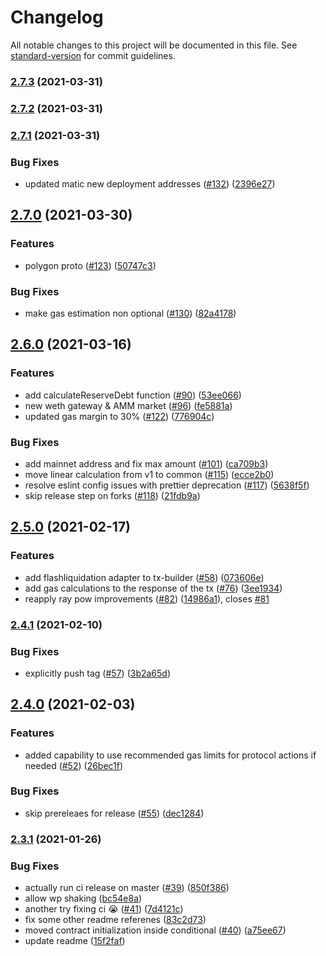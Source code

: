 # Changelog

All notable changes to this project will be documented in this file. See [standard-version](https://github.com/conventional-changelog/standard-version) for commit guidelines.

### [2.7.3](https://github.com/aave/aave-js/compare/v2.7.1...v2.7.3) (2021-03-31)

### [2.7.2](https://github.com/aave/aave-js/compare/v2.7.1...v2.7.2) (2021-03-31)

### [2.7.1](https://github.com/aave/aave-js/compare/v2.7.0...v2.7.1) (2021-03-31)


### Bug Fixes

* updated matic new deployment addresses ([#132](https://github.com/aave/aave-js/issues/132)) ([2396e27](https://github.com/aave/aave-js/commit/2396e271892ae9d1be866824bacf0e025bb430e9))

## [2.7.0](https://github.com/aave/aave-js/compare/v2.6.0...v2.7.0) (2021-03-30)


### Features

* polygon proto ([#123](https://github.com/aave/aave-js/issues/123)) ([50747c3](https://github.com/aave/aave-js/commit/50747c3baaaab65681464ab11895be67b5237663))


### Bug Fixes

* make gas estimation non optional ([#130](https://github.com/aave/aave-js/issues/130)) ([82a4178](https://github.com/aave/aave-js/commit/82a417819e7cb9eae6a779d29749b0a6ccbf494e))

## [2.6.0](https://github.com/aave/aave-js/compare/v2.5.0...v2.6.0) (2021-03-16)


### Features

* add calculateReserveDebt function ([#90](https://github.com/aave/aave-js/issues/90)) ([53ee066](https://github.com/aave/aave-js/commit/53ee06640879c3a30f15ff9d045166964201d89f))
* new weth gateway & AMM market ([#96](https://github.com/aave/aave-js/issues/96)) ([fe5881a](https://github.com/aave/aave-js/commit/fe5881ace599bfa21c64cc351c6317d0c15563cb))
* updated gas margin to 30% ([#122](https://github.com/aave/aave-js/issues/122)) ([776904c](https://github.com/aave/aave-js/commit/776904c1de0a56042f9559f49a6cc62a19b9c6b1))


### Bug Fixes

* add mainnet address and fix max amount ([#101](https://github.com/aave/aave-js/issues/101)) ([ca709b3](https://github.com/aave/aave-js/commit/ca709b3ff8d8383b2b23784770feba613b4d93b2))
* move linear calculation from v1 to common ([#115](https://github.com/aave/aave-js/issues/115)) ([ecce2b0](https://github.com/aave/aave-js/commit/ecce2b0299bd8cacdcaf0cb323c382994c1a5636))
* resolve eslint config issues with prettier deprecation ([#117](https://github.com/aave/aave-js/issues/117)) ([5638f5f](https://github.com/aave/aave-js/commit/5638f5f008e217626920702cd0146c2d2eca5913))
* skip release step on forks ([#118](https://github.com/aave/aave-js/issues/118)) ([21fdb9a](https://github.com/aave/aave-js/commit/21fdb9a4551be9fba746b1362c29cd488b02eb73))

## [2.5.0](https://github.com/aave/aave-js/compare/v2.4.1...v2.5.0) (2021-02-17)


### Features

* add flashliquidation adapter to tx-builder ([#58](https://github.com/aave/aave-js/issues/58)) ([073606e](https://github.com/aave/aave-js/commit/073606e5971754521470ebd8d0e4980caf436bcb))
* add gas calculations to the response of the tx  ([#76](https://github.com/aave/aave-js/issues/76)) ([3ee1934](https://github.com/aave/aave-js/commit/3ee193459b0fd0811527a870a4d17fb4bd7a5b56))
* reapply ray pow improvements ([#82](https://github.com/aave/aave-js/issues/82)) ([14986a1](https://github.com/aave/aave-js/commit/14986a152f1d0e5c2565e4d5eafb08be5f42fa53)), closes [#81](https://github.com/aave/aave-js/issues/81)

### [2.4.1](https://github.com/aave/aave-js/compare/v2.4.0...v2.4.1) (2021-02-10)


### Bug Fixes

* explicitly push tag ([#57](https://github.com/aave/aave-js/issues/57)) ([3b2a65d](https://github.com/aave/aave-js/commit/3b2a65df7e3f8d2b6f2de09d9f56311ef688c2c1))

## [2.4.0](https://github.com/aave/aave-js/compare/v2.3.1...v2.4.0) (2021-02-03)


### Features

* added capability to use recommended gas limits for protocol actions if needed ([#52](https://github.com/aave/aave-js/issues/52)) ([26bec1f](https://github.com/aave/aave-js/commit/26bec1f0f3696c270d6b3e0cfae452238afc86a1))


### Bug Fixes

* skip prereleaes for release ([#55](https://github.com/aave/aave-js/issues/55)) ([dec1284](https://github.com/aave/aave-js/commit/dec128417d26e0dcf59725c0cd5be52ab9c5730c))

### [2.3.1](https://github.com/aave/aave-js/compare/v2.3.0...v2.3.1) (2021-01-26)


### Bug Fixes

* actually run ci release on master ([#39](https://github.com/aave/aave-js/issues/39)) ([850f386](https://github.com/aave/aave-js/commit/850f3862a63094fe6556b37a077af881942a6e3a))
* allow wp shaking ([bc54e8a](https://github.com/aave/aave-js/commit/bc54e8a164d8118ca308a70a4dad8212263f1a0e))
* another try fixing ci :sob: ([#41](https://github.com/aave/aave-js/issues/41)) ([7d4121c](https://github.com/aave/aave-js/commit/7d4121c891f32bbbca288eda409d6e737c39b5e5))
* fix some other readme referenes ([83c2d73](https://github.com/aave/aave-js/commit/83c2d73818e349c7ee7438995c7bad0da430fda1))
* moved contract initialization inside conditional ([#40](https://github.com/aave/aave-js/issues/40)) ([a75ee67](https://github.com/aave/aave-js/commit/a75ee671aa20d659da8d3e52b9445f428ee6486e))
* update readme ([15f2faf](https://github.com/aave/aave-js/commit/15f2faf821b54343694e9466331222a0c62b7bef))
